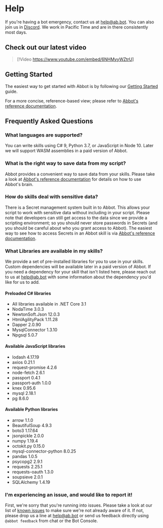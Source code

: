 # Help

If you're having a bot emergency, contact us at [help@ab.bot](mailto:help@ab.bot). You can also join us in [Discord](https://discord.gg/FN4t8NNdQG). We work in Pacific Time and are in there consistently most days.

## Check out our latest video

> [!Video https://www.youtube.com/embed/6NHMyyWZtrU]

## Getting Started

The easiest way to get started with Abbot is by following our [Getting Started](xref:guides) guide.

For a more concise, reference-based view; please refer to [Abbot's reference documentation](xref:legacy-reference).

## Frequently Asked Questions

### What languages are supported?

You can write skills using C# 9, Python 3.7, or JavaScript in Node 10.
Later we will support WASM assemblies in a paid version of Abbot.

### What is the right way to save data from my script?

Abbot provides a convenient way to save data from your skills. Please take a look at [Abbot's reference documentation](xref:legacy-reference) for details on how to use Abbot's brain.

### How do skills deal with sensitive data?

There is a Secret management system built in to Abbot. This allows your script to work with sensitive data without including in your script. Please note that developers can still get access to the data since we provide a scripting environment; so you should never store passwords in Secrets (and you should be careful about who you grant access to Abbot). The easiest way to see how to access Secrets in an Abbot skill is via [Abbot's reference documentation](xref:legacy-reference).

### What Libraries are available in my skills?

We provide a set of pre-installed libraries for you to use in your skills.
Custom dependencies will be available later in a paid version of Abbot. If you need a dependency for your skill that isn't listed here, please reach out to us at [help@ab.bot](mailto:help@ab.bot) with some information about the dependency you'd like for us to add.

#### Preloaded C# libraries

* All libraries available in .NET Core 3.1
* NodaTime 3.0.3
* NewtonSoft.Json 12.0.3
* HtmlAgilityPack 1.11.28
* Dapper 2.0.90
* MysqlConnector 1.3.10
* Npgsql 5.0.7

#### Available JavaScript libraries

* lodash 4.17.19
* axios 0.21.1
* request-promise 4.2.6
* node-fetch 2.6.1
* passport 0.4.1
* passport-auth 1.0.0
* knex 0.95.6
* mysql 2.18.1
* pg 8.6.0

#### Available Python libraries

* arrow 1.1.0
* BeautifulSoup 4.9.3
* boto3 1.17.64
* jsonpickle 2.0.0
* numpy 1.19.4
* octokit.py 0.15.0
* mysql-connector-python 8.0.25
* pandas 1.0.5
* psycopg2 2.9.1
* requests 2.25.1
* requests-oauth 1.3.0
* soupsieve 2.0.1
* SQLAlchemy 1.4.19


### I'm experiencing an issue, and would like to report it!

First, we're sorry that you're running into issues. Please take a look at our list of [known issues](xref:known-issues) to make sure we're not already aware of it. If not, please drop us a line at [help@ab.bot](mailto:help@ab.bot) or send us feedback directly using `@abbot feedback` from chat or the Bot Console.
